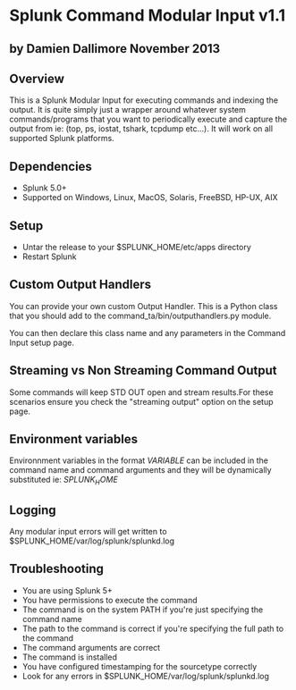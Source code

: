 # Splunk Command Modular Input v1.1
by Damien Dallimore
November 2013
----

## Overview

This is a Splunk Modular Input for executing commands and indexing the output.
It is quite simply just a wrapper around whatever system commands/programs that you want to periodically execute and capture the output from ie: (top, ps, iostat, tshark, tcpdump etc...). It will work on all supported Splunk platforms.

## Dependencies

* Splunk 5.0+
* Supported on Windows, Linux, MacOS, Solaris, FreeBSD, HP-UX, AIX

## Setup

* Untar the release to your $SPLUNK_HOME/etc/apps directory
* Restart Splunk

## Custom Output Handlers

You can provide your own custom Output Handler. This is a Python class that you should add to the 
command_ta/bin/outputhandlers.py module.

You can then declare this class name and any parameters in the Command Input setup page.

## Streaming vs Non Streaming Command Output

Some commands will keep STD OUT open and stream results.For these scenarios ensure you check the "streaming output" option on the setup page.

## Environment variables
Environnment variables in the format $VARIABLE$ can be included in the command name and command arguments and they will be dynamically substituted ie: $SPLUNK_HOME$

## Logging

Any modular input errors will get written to $SPLUNK_HOME/var/log/splunk/splunkd.log


## Troubleshooting

* You are using Splunk 5+
* You have permissions to execute the command
* The command is on the system PATH if you're just specifying the command name
* The path to the command is correct if you're specifying the full path to the command
* The command arguments are correct
* The command is installed
* You have configured timestamping for the sourcetype correctly
* Look for any errors in $SPLUNK_HOME/var/log/splunk/splunkd.log
